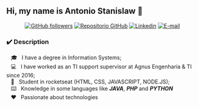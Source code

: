 ## Hi, my name is Antonio Stanislaw 👋


<p align = "center">
  <a href="#"><img alt="GitHub followers" src="https://img.shields.io/github/followers/stanislawiaw2018?style=social"></a>
  <a href="https://github.com/stanislawiaw2018"><img alt="Repositorio GitHub" src="https://img.shields.io/badge/-Github-000?style=flat-square&logo=Github&logoColor=white&link=https://github.com/stanislawiaw2018"></a>
  <a href="https://www.linkedin.com/in/antonio-stanislaw-dos-santos-47a077106/"><img alt="Linkedin" src="https://img.shields.io/badge/-LinkedIn-blue?style=flat-square&logo=Linkedin&logoColor=white&link=https://www.linkedin.com/in/antonio-stanislaw-dos-santos-47a077106/"></a>
  <a href="mailto:stanislaw.iaw2018@gmail.com"><img alt="E-mail" src="https://img.shields.io/badge/-Gmail-c14438?style=flat-square&logo=Gmail&logoColor=white&link=mailto:stanislaw.iaw2018@gmail.com"></a>
</p>


### ✔️ Description

  &nbsp;&nbsp; 🎓 &nbsp; I have a degree in Information Systems;<br>
  &nbsp;&nbsp; 💻 &nbsp; I have worked as an TI support supervisor at Agnus Engenharia & TI since 2016;<br>
  &nbsp;&nbsp; 🚀 &nbsp; Student in rocketseat (HTML, CSS, JAVASCRIPT, NODE.JS); <br>
  &nbsp;&nbsp; ⌨️ &nbsp; Knowledge in some languages like ***JAVA***, ***PHP*** and ***PYTHON*** <br>
  &nbsp;&nbsp; ❤️ &nbsp; Passionate about technologies


<!--
**stanislawiaw2018/stanislawiaw2018** is a ✨ _special_ ✨ repository because its `README.md` (this file) appears on your GitHub profile.

Here are some ideas to get you started:
Outra forma de se utilizar o badge:
[![Linkedin Badge](https://img.shields.io/badge/-LinkedIn-blue?style=flat-square&logo=Linkedin&logoColor=white&link=https://www.linkedin.com/in/antonio-stanislaw-dos-santos-47a077106/)](https://www.linkedin.com/in/antonio-stanislaw-dos-santos-47a077106/)
[![Gmail Badge](https://img.shields.io/badge/-Gmail-c14438?style=flat-square&logo=Gmail&logoColor=white&link=mailto:stanislaw.iaw2018@gmail.com)](mailto:stanislaw.iaw2018@gmail.com) 
- 🔭 I’m currently working on ...
- 🌱 I’m currently learning ...
- 👯 I’m looking to collaborate on ...
- 🤔 I’m looking for help with ...
- 💬 Ask me about ...
- 📫 How to reach me: ...
- 😄 Pronouns: ...
- ⚡ Fun fact: ...
-->
